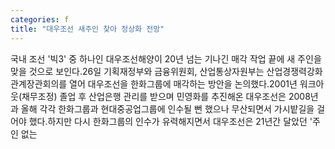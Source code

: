 ```yaml
---
categories: f
title: "대우조선 새주인 찾아 정상화 전망"
---
```

국내 조선 &#39;빅3&#39; 중 하나인 대우조선해양이 20년 넘는 기나긴 매각 작업 끝에 새 주인을 맞을 것으로 보인다.26일 기획재정부와 금융위원회, 산업통상자원부는 산업경쟁력강화 관계장관회의를 열어 대우조선을 한화그룹에 매각하는 방안을 논의했다.2001년 워크아웃(채무조정) 졸업 후 산업은행 관리를 받으며 민영화를 추진해온 대우조선은 2008년과 올해 각각 한화그룹과 현대중공업그룹에 인수될 뻔 했으나 무산되면서 가시밭길을 걸어야 했다.하지만 다시 한화그룹의 인수가 유력해지면서 대우조선은 21년간 달았던 &#39;주인 없는